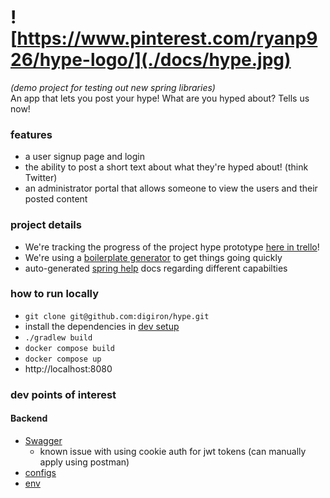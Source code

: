 # ![https://www.pinterest.com/ryanp926/hype-logo/](./docs/hype.jpg)
_(demo project for testing out new spring libraries)_   
An app that lets you post your hype! What are you hyped about? Tells us now!

### features
- a user signup page and login
- the ability to post a short text about what they're hyped about! (think Twitter)
- an administrator portal that allows someone to view the users and their posted content

### project details
- We're tracking the progress of the project hype prototype [here in trello](https://trello.com/b/yMwWAeQV/hype-prototype)! 
- We're using a [boilerplate generator](https://start.spring.io/) to get things going quickly
- auto-generated [spring help](./HELP.md) docs regarding different capabilties

### how to run locally
- `git clone git@github.com:digiron/hype.git`
- install the dependencies in [dev setup](./docs/dev_setup.md)
- `./gradlew build`
- `docker compose build`
- `docker compose up`
- http://localhost:8080

### dev points of interest
#### Backend
- [Swagger](http://localhost:3000/swagger-ui/index.html)
  - known issue with using cookie auth for jwt tokens (can manually apply using postman)
- [configs](http://localhost:3000/actuator/configprops)
- [env](http://localhost:3000/actuator/env)
